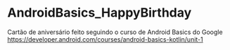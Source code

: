 # AndroidBasics_HappyBirthday

Cartão de aniversário feito seguindo o curso de Android Basics do Google https://developer.android.com/courses/android-basics-kotlin/unit-1
